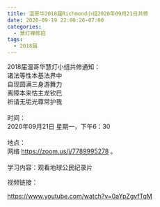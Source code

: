 ```yaml
---
title: 温哥华2018届Richmond小组2020年09月21日共修
date: 2020-09-19 22:00:26-07:00
categories:
  - 慧灯禅修班
tags:
  - 2018届
---
```

2018届温哥华慧灯小组共修通知：\
诸法等性本基法界中\
自现圆满三身游舞力\
离障本来怙主龙钦巴\
祈请无垢光尊常护我\
\
时间：\
2020年09月21日 星期一，下午6：30\
\
地点：\
网络 <https://zoom.us/j/7789995278> 。\
\
学习内容：观看地球公民纪录片  

视频链接：

<!--StartFragment-->

<https://www.youtube.com/watch?v=0aYpZgvfTqM>

<!--EndFragment-->